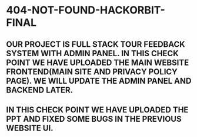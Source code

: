 # 404-NOT-FOUND-HACKORBIT-FINAL
## OUR PROJECT IS FULL STACK TOUR FEEDBACK SYSTEM WITH ADMIN PANEL. IN THIS CHECK POINT WE HAVE UPLOADED THE MAIN WEBSITE FRONTEND(MAIN SITE AND PRIVACY POLICY PAGE). WE WILL UPDATE THE ADMIN PANEL AND BACKEND LATER.
## IN THIS CHECK POINT WE HAVE UPLOADED THE PPT AND FIXED SOME BUGS IN THE PREVIOUS WEBSITE UI.
